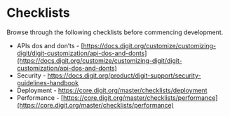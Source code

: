# Checklists

Browse through the following checklists before commencing development.&#x20;

* APIs dos and don’ts -   [https://docs.digit.org/customize/customizing-digit/digit-customization/api-dos-and-donts](https://docs.digit.org/customize/customizing-digit/digit-customization/api-dos-and-donts)
* Security - [https://docs.digit.org/product/digit-support/security-guidelines-handbook ](https://docs.digit.org/product/digit-support/security-guidelines-handbook)
* Deployment - [https://core.digit.org/master/checklists/deployment ](https://core.digit.org/master/checklists/deployment)
* Performance - [https://core.digit.org/master/checklists/performance](https://core.digit.org/master/checklists/performance)
